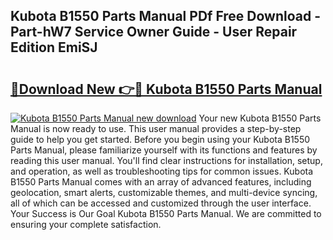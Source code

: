 ## Kubota B1550 Parts Manual PDf Free Download - Part-hW7 Service Owner Guide - User Repair Edition EmiSJ

# <h2><a href="http://bc93943.oget.top/?id=Kubota+B1550+Parts+Manual">🔗Download New 👉🔴 Kubota B1550 Parts Manual</a></h2>

[![Kubota B1550 Parts Manual new download](https://i.imgur.com/5g1atiW.png)](http://bc93943.oget.top/?id=Kubota+B1550+Parts+Manual)
Your new Kubota B1550 Parts Manual is now ready to use. This user manual provides a step-by-step guide to help you get started. Before you begin using your Kubota B1550 Parts Manual, please familiarize yourself with its functions and features by reading this user manual. You'll find clear instructions for installation, setup, and operation, as well as troubleshooting tips for common issues. Kubota B1550 Parts Manual comes with an array of advanced features, including geolocation, smart alerts, customizable themes, and multi-device syncing, all of which can be accessed and customized through the user interface. Your Success is Our Goal Kubota B1550 Parts Manual. We are committed to ensuring your complete satisfaction.
